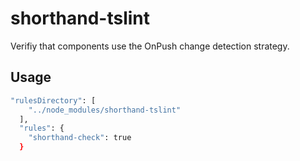 # shorthand-tslint

Verifiy that components use the OnPush change detection strategy.

## Usage

```bash
"rulesDirectory": [
    "../node_modules/shorthand-tslint"
  ],
  "rules": {
    "shorthand-check": true
  }
```

